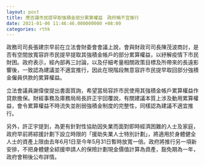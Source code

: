 ```yaml
---
layout: post
title: 應否讓市民提早取強積金部分累算權益　政府稱不宜推行
date: 2021-01-06 11:46:46.000000000 +08:00
categories: rthk
---
```


政務司司長張建宗早前在立法會財委會會議上說，會與財政司司長陳茂波商討，是否有空間放寬容許市民提早提取其強積金帳戶的部分累算權益，以紓解疫情下市民財困。政府表示，經內部再三討論，以及仔細考量相關政策目標及所帶來的長遠影響後，一致認為建議並不適宜推行，因此在現階段無意容許市民提早取回部分強積金僱員供款的累算權益。

立法會議員謝偉俊提出書面質詢，希望當局容許市民使用其強積金帳戶累算權益作貸款擔保。財經事務及庫務局局長許正宇回覆說，有關建議本質上涉及動用累算權益，會令累算權益不時流失並削弱強積金制度的完整性，同樣認為建議不適宜推行。

另外，許正宇提到，為更有針對性協助因失業而面對即時經濟困難的人士及家庭，政府早前將綜援計劃下設立時限的「援助失業人士特別計劃」，將適用於身體健全人士的資產上限由去年6月1日至今年5月31日暫時放寬一倍。政府將推行另一項新安排，不把身體健全綜援申請人的保險計劃現金價值計算為資產，豁免期為一年，政府會稍後公布詳情。
